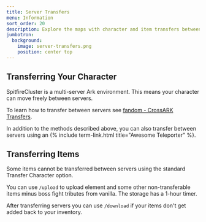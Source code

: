 ```yaml
---
title: Server Transfers
menu: Information
sort_order: 20
description: Explore the maps with character and item transfers between servers.
jumbotron:
  background:
    image: server-transfers.png
    position: center top
---
```


## Transferring Your Character

SpitfireCluster is a multi-server Ark environment.  This means your character can move freely between servers.

To learn how to transfer between servers see [fandom - CrossARK Transfers](https://ark.fandom.com/wiki/CrossARK_Transfers).

In addition to the methods described above, you can also transfer between servers using an {% include term-link.html title="Awesome Teleporter" %}.

## Transferring Items

Some items cannot be transferred between servers using the standard Transfer Character option.

You can use `/upload` to upload element and some other non-transferable items minus boss fight tributes from vanilla. The storage has a 1-hour timer. 

After transferring servers you can use `/download` if your items don't get added back to your inventory.
